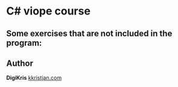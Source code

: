 # C# viope course

## Some exercises that are not included in the program: 


## Author 
**DigiKris** 
<a href="https://kkristjan.com/" target="_blank">kkristjan.com</a> 